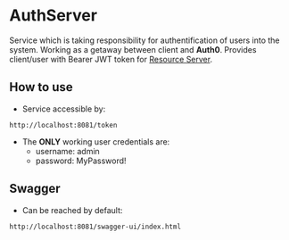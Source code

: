 # AuthServer

Service which is taking responsibility for authentification of users into the system. Working as a getaway between client and **Auth0**. 
Provides client/user with Bearer JWT token for [Resource Server](https://github.com/OlehTsipotan/Car-Rest-Microservice/tree/main/ResourceServer).

## How to use
- Service accessible by:
```
http://localhost:8081/token
```
- The **ONLY** working user credentials are:
  - username: admin
  - password: MyPassword!

## Swagger
- Can be reached by default: 
```
http://localhost:8081/swagger-ui/index.html
``` 
